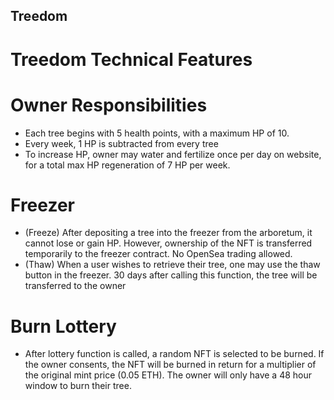 ## Treedom

# Treedom Technical Features

# Owner Responsibilities

* Each tree begins with 5 health points, with a maximum HP of 10.
* Every week, 1 HP is subtracted from every tree
* To increase HP, owner may water and fertilize once per day on website, for a total max HP regeneration of 7 HP per week.

# Freezer
* (Freeze) After depositing a tree into the freezer from the arboretum, it cannot lose or gain HP. However, ownership of the NFT is transferred temporarily to the freezer contract. No OpenSea trading allowed.
* (Thaw) When a user wishes to retrieve their tree, one may use the thaw button in the freezer. 30 days after calling this function, the tree will be transferred to the owner

# Burn Lottery
* After lottery function is called, a random NFT is selected to be burned. If the owner consents, the NFT will be burned in return for a multiplier of the original mint price (0.05 ETH). The owner will only have a 48 hour window to burn their tree.
